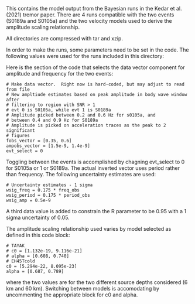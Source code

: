 This contains the model output from the Bayesian runs in the Kedar et al. (2021) tremor paper.  There are 4 runs compatible with the two events (S0189a and S0105a) and the two velocity models used to derive the amplitude scaling relationship.

All directories are compressed with tar and xzip.

In order to make the runs, some parameters need to be set in the code.  The following values were used for the runs included in this directory:

Here is the section of the code that selects the data vector component for amplitude and frequency for the two events:

```
# Make data vector.  Right now is hard-coded, but may adjust to read from file
# New ampltiude estimates based on peak amplitude in body wave window after
# filtering to region with SNR > 1
# evt 0 is S0105a, while evt 1 is S0189a
# Amplitude picked between 0.2 and 0.6 Hz for s0105a, and
# between 0.4 and 0.9 Hz for S0189a
# Amplitude is picked on acceleration traces as the peak to 2 significant
# figures
fobs_vector = [0.35, 0.6]
ampobs_vector = [1.5e-9, 1.4e-9]
evt_select = 0
```

Toggling between the events is accomplished by chagning evt_select to 0 for S0105a or 1 or S0189a.  The actual inverted vector uses period rather than frequency.  The following uncertainty estimates are used:

```
# Uncertainty estimates - 1 sigma
wsig_freq = 0.175 * freq_obs
wsig_period = 0.175 * period_obs
wsig_amp = 0.5e-9
```

A third data value is added to constrain the R parameter to be 0.95 with a 1 sigma uncertainty of 0.05.

The amplitude scaling relationship used varies by model selected as defined in this code block:

```
# TAYAK
# c0 = [1.132e-19, 9.116e-21]
# alpha = [0.608, 0.740]
# EH45Tcold
c0 = [5.294e-22, 8.095e-23]
alpha = [0.687, 0.789]
```

where the two values are for the two different source depths considered (6 km and 60 km).  Switching between models is accomodating by uncommenting the appropriate block for c0 and alpha.


